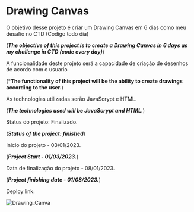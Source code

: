 # Drawing Canvas #

O objetivo desse projeto é criar um Drawing Canvas em 6 dias como meu desafio no CTD (Codigo todo dia) 

(***The objective of this project is to create a Drawing Canvas in 6 days as my challenge in CTD (code every day)***)


A funcionalidade deste projeto será a capacidade de criação de desenhos de acordo com o usuario 

(***The functionality of this project will be the ability to create drawings according to the user.**)

As technologias utilizadas serão JavaScrypt e HTML.

(***The technologies used will be JavaScrypt and HTML.***)


Status do projeto: Finalizado.

(***Status of the project: finished***)

Inicio do projeto - 03/01/2023.

(***Project Start - 01/03/2023.***)

Data de finalização do projeto - 08/01/2023.

(***Project finishing date - 01/08/2023.***)

Deploy link:

![Drawing_Canva](https://user-images.githubusercontent.com/111658874/218232552-7cf718fd-e3b3-4ee5-8403-2600e8dbdd5b.png)
